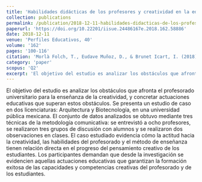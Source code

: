 ```yaml
---
title: 'Habilidades didácticas de los profesores y creatividad en la educación superior. Experiencia en una universidad mexicana.'
collection: publications
permalink: /publication/2018-12-11-habilidades-didacticas-de-los-profesores-y-creatividad-en-la-educacion-superior-experiencia-en-una--universidad-mexicana
paperurl: 'https://doi.org/10.22201/iisue.24486167e.2018.162.58886'
date: 2018-12-11
venue: 'Perfiles Educativos, 40'
volume: '162'
pages: '100-116'
citation: 'Morlà Folch, T., Eudave Muñoz, D., & Brunet Icart, I. (2018). Habilidades didácticas de los profesores y creatividad en la educación superior. Experiencia en una universidad mexicana.'
category: 'paper'
scopus: 'Q2'
excerpt: 'El objetivo del estudio es analizar los obstáculos que afronta el profesorado universitario para la enseñanza de la creatividad, y concretar actuaciones educativas que superan estos obstáculos. Se presenta un estudio de caso en dos licenciaturas: Arquitectura y Biotecnología, en una universidad pública mexicana.'
---
```


El objetivo del estudio es analizar los obstáculos que afronta el profesorado universitario para la enseñanza de la creatividad, y concretar actuaciones educativas que superan estos obstáculos. Se presenta un estudio de caso en dos licenciaturas: Arquitectura y Biotecnología, en una universidad pública mexicana. El conjunto de datos analizados se obtuvo mediante tres técnicas de la metodología comunicativa: se entrevistó a ocho profesores, se realizaron tres grupos de discusión con alumnos y se realizaron dos observaciones en clases. El caso estudiado evidencia cómo la actitud hacia la creatividad, las habilidades del profesorado y el método de enseñanza tienen relación directa en el progreso del pensamiento creativo de los estudiantes. Los participantes demandan que desde la investigación se evidencien aquellas actuaciones educativas que garantizan la formación exitosa de las capacidades y competencias creativas del profesorado y de los estudiantes.

